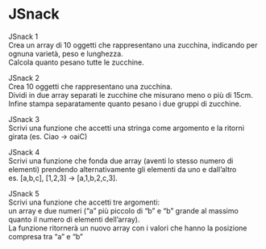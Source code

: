 JSnack
===
JSnack 1  
Crea un array di 10 oggetti che rappresentano una zucchina, indicando per ognuna varietà, peso e lunghezza.  
Calcola quanto pesano tutte le zucchine.  

JSnack 2  
Crea 10 oggetti che rappresentano una zucchina.  
Dividi in due array separati le zucchine che misurano meno o più di 15cm.  
Infine stampa separatamente quanto pesano i due gruppi di zucchine.  

JSnack 3  
Scrivi una funzione che accetti una stringa come argomento e la ritorni girata (es. Ciao -> oaiC)  

JSnack 4  
Scrivi una funzione che fonda due array (aventi lo stesso numero di elementi) prendendo alternativamente gli elementi da uno e dall’altro  
es. [a,b,c], [1,2,3] → [a,1,b,2,c,3].  

JSnack 5  
Scrivi una funzione che accetti tre argomenti:  
un array e due numeri (“a” più piccolo di “b” e “b” grande al massimo quanto il numero di elementi dell’array).  
La funzione ritornerà un nuovo array con i valori che hanno la posizione compresa tra “a” e “b”  